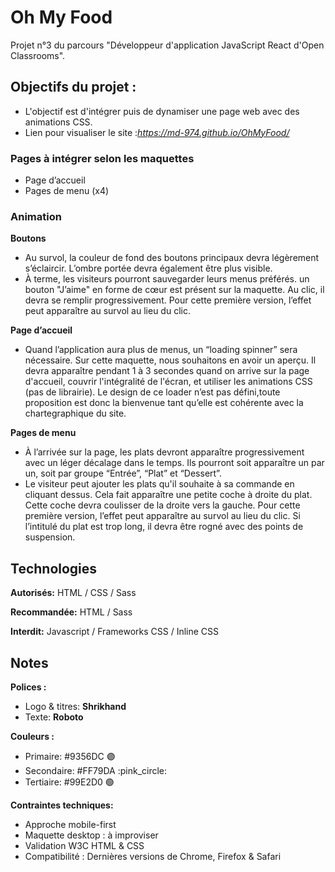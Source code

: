 # Oh My Food

Projet n°3 du parcours "Développeur d'application JavaScript React d'Open Classrooms".
## Objectifs du projet :

- L'objectif est d'intégrer puis de dynamiser une page web avec des animations CSS.
- Lien pour visualiser le site :*https://md-974.github.io/OhMyFood/*

### Pages à intégrer selon les maquettes

- Page d’accueil
- Pages de menu (x4)

### Animation

**Boutons**
- Au survol, 
   la couleur de fond des boutons principaux devra légèrement s’éclaircir. 
   L’ombre portée devra également être plus visible.
- À terme, les visiteurs pourront sauvegarder leurs menus préférés. 
   un bouton "J’aime" en forme de cœur est présent sur la maquette. 
   Au clic, il devra se remplir progressivement. Pour cette première version, l’effet peut apparaître au survol au lieu du clic.

**Page d’accueil**
- Quand l’application aura plus de menus, un “loading spinner” sera nécessaire. Sur cette maquette, nous souhaitons en avoir un aperçu. Il devra apparaître pendant 1 à 3 secondes quand on arrive sur la page d'accueil, couvrir l'intégralité de l'écran, et utiliser les animations CSS (pas de librairie). Le design de ce loader n’est pas défini,toute proposition est donc la bienvenue tant qu’elle est cohérente avec la chartegraphique du site.

**Pages de menu**
- À l’arrivée sur la page, les plats devront apparaître progressivement avec un léger décalage dans le temps. Ils pourront soit apparaître un par un, soit par groupe “Entrée”, “Plat” et “Dessert”.
- Le visiteur peut ajouter les plats qu'il souhaite à sa commande en cliquant dessus. Cela fait apparaître une petite coche à droite du plat. Cette coche devra coulisser de la droite vers la gauche. Pour cette première version, l’effet peut apparaître au survol au lieu du clic. Si l’intitulé du plat est trop long, il devra être rogné avec des points de suspension.

## Technologies

**Autorisés:** HTML / CSS / Sass

**Recommandée:** HTML / Sass

**Interdit:** Javascript / Frameworks CSS / Inline CSS

## Notes

**Polices :**

- Logo & titres: **Shrikhand**
- Texte: **Roboto**

**Couleurs :**

- Primaire: #9356DC :purple_circle:
- Secondaire: #FF79DA :pink_circle:
- Tertiaire: #99E2D0 :green_circle:

**Contraintes  techniques:**

- Approche mobile-first
- Maquette desktop : à improviser
- Validation W3C HTML & CSS
- Compatibilité : Dernières versions de Chrome, Firefox & Safari
